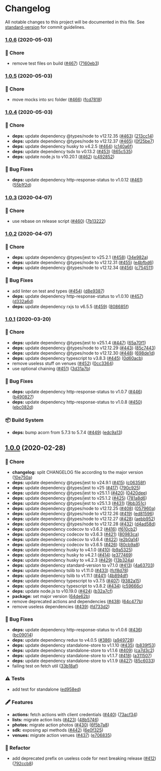 # Changelog

All notable changes to this project will be documented in this file. See [standard-version](https://github.com/conventional-changelog/standard-version) for commit guidelines.

### [1.0.6](https://github.com/arnaud-zg/ts-foursquare/compare/v1.0.5...v1.0.6) (2020-05-03)


### 🔧 Chore

* remove test files on build ([#467](https://github.com/arnaud-zg/ts-foursquare/issues/467)) ([7160eb3](https://github.com/arnaud-zg/ts-foursquare/commit/7160eb301ab8cef4ad0643d28efdeafb1b42ecfd))

### [1.0.5](https://github.com/arnaud-zg/ts-foursquare/compare/v1.0.4...v1.0.5) (2020-05-03)


### 🔧 Chore

* move mocks into src folder ([#466](https://github.com/arnaud-zg/ts-foursquare/issues/466)) ([fcd7818](https://github.com/arnaud-zg/ts-foursquare/commit/fcd7818051fc2b363a142b1e4e537eb8370b1d55))

### [1.0.4](https://github.com/arnaud-zg/ts-foursquare/compare/v1.0.3...v1.0.4) (2020-05-03)


### 🔧 Chore

* **deps:** update dependency @types/node to v12.12.35 ([#463](https://github.com/arnaud-zg/ts-foursquare/issues/463)) ([213cc14](https://github.com/arnaud-zg/ts-foursquare/commit/213cc14f461b9037d4796c95dccd63d5736c0404))
* **deps:** update dependency @types/node to v12.12.37 ([#465](https://github.com/arnaud-zg/ts-foursquare/issues/465)) ([0f25be7](https://github.com/arnaud-zg/ts-foursquare/commit/0f25be7a061101fb5ca484b607cd565c65b5d966))
* **deps:** update dependency husky to v4.2.5 ([#464](https://github.com/arnaud-zg/ts-foursquare/issues/464)) ([c140a6f](https://github.com/arnaud-zg/ts-foursquare/commit/c140a6f979d295dea4d9404826f6d567ae73516b))
* **deps:** update dependency tsdx to v0.13.2 ([#453](https://github.com/arnaud-zg/ts-foursquare/issues/453)) ([865c535](https://github.com/arnaud-zg/ts-foursquare/commit/865c53570034bbe0463bcbf4ee76da17e21fbfa0))
* **deps:** update node.js to v10.20.1 ([#462](https://github.com/arnaud-zg/ts-foursquare/issues/462)) ([c492852](https://github.com/arnaud-zg/ts-foursquare/commit/c4928523147ba8cdc331c95013f6b0af71e84b0a))


### 🐛 Bug Fixes

* **deps:** update dependency http-response-status to v1.0.12 ([#461](https://github.com/arnaud-zg/ts-foursquare/issues/461)) ([55b1f2d](https://github.com/arnaud-zg/ts-foursquare/commit/55b1f2d839b9b2709ae3c770219cf4f869059853))

### [1.0.3](https://github.com/arnaud-zg/ts-foursquare/compare/v1.0.2...v1.0.3) (2020-04-07)


### 🔧 Chore

* use rebase on release script ([#460](https://github.com/arnaud-zg/ts-foursquare/issues/460)) ([7b13222](https://github.com/arnaud-zg/ts-foursquare/commit/7b132224fe68a38dfe154060a6a43b796cb7f8d8))

### [1.0.2](https://github.com/arnaud-zg/ts-foursquare/compare/v1.0.1...v1.0.2) (2020-04-07)


### 🔧 Chore

* **deps:** update dependency @types/jest to v25.2.1 ([#458](https://github.com/arnaud-zg/ts-foursquare/issues/458)) ([34e982a](https://github.com/arnaud-zg/ts-foursquare/commit/34e982a5780ccbb277c3d8a4c0ec56ee1b67ab81))
* **deps:** update dependency @types/node to v12.12.31 ([#455](https://github.com/arnaud-zg/ts-foursquare/issues/455)) ([e4bfbd6](https://github.com/arnaud-zg/ts-foursquare/commit/e4bfbd6b81e8548a49c134e15a57649b206e2570))
* **deps:** update dependency @types/node to v12.12.34 ([#456](https://github.com/arnaud-zg/ts-foursquare/issues/456)) ([c754511](https://github.com/arnaud-zg/ts-foursquare/commit/c75451100c78d962f7e1a9e2f1086da0356619da))


### 🐛 Bug Fixes

* add linter on test and types ([#454](https://github.com/arnaud-zg/ts-foursquare/issues/454)) ([d8e9387](https://github.com/arnaud-zg/ts-foursquare/commit/d8e9387c475970b7e3de948a816a7acbebcf0c9d))
* **deps:** update dependency http-response-status to v1.0.10 ([#457](https://github.com/arnaud-zg/ts-foursquare/issues/457)) ([d332a6d](https://github.com/arnaud-zg/ts-foursquare/commit/d332a6d718eae1261362cd8d7d7ffc53098af589))
* **deps:** update dependency rxjs to v6.5.5 ([#459](https://github.com/arnaud-zg/ts-foursquare/issues/459)) ([808685f](https://github.com/arnaud-zg/ts-foursquare/commit/808685fce287971c45a8887fd85ad3e1f9c41361))

### [1.0.1](https://github.com/arnaud-zg/ts-foursquare/compare/v1.0.0...v1.0.1) (2020-03-20)


### 🔧 Chore

* **deps:** update dependency @types/jest to v25.1.4 ([#447](https://github.com/arnaud-zg/ts-foursquare/issues/447)) ([65a70f1](https://github.com/arnaud-zg/ts-foursquare/commit/65a70f1ea63925075febfd210ba8f8b81a76f257))
* **deps:** update dependency @types/node to v12.12.29 ([#443](https://github.com/arnaud-zg/ts-foursquare/issues/443)) ([85c7443](https://github.com/arnaud-zg/ts-foursquare/commit/85c7443f4095422d15c22460d9d819d0db8a44d5))
* **deps:** update dependency @types/node to v12.12.30 ([#448](https://github.com/arnaud-zg/ts-foursquare/issues/448)) ([698de1d](https://github.com/arnaud-zg/ts-foursquare/commit/698de1da4c29fda88e84365fc237c3062a408953))
* **deps:** update dependency typescript to v3.8.3 ([#445](https://github.com/arnaud-zg/ts-foursquare/issues/445)) ([0d60acb](https://github.com/arnaud-zg/ts-foursquare/commit/0d60acb0900a91e97f000954cf2663591423a661))
* remove useless stuff on venues ([#452](https://github.com/arnaud-zg/ts-foursquare/issues/452)) ([0cc3364](https://github.com/arnaud-zg/ts-foursquare/commit/0cc3364d7a21fa9abd050cfa293bf2e9d2760dde))
* use optional chaining ([#451](https://github.com/arnaud-zg/ts-foursquare/issues/451)) ([3d31a7b](https://github.com/arnaud-zg/ts-foursquare/commit/3d31a7bc4b178720f2a2a82235255eb9b8c6db0b))


### 🐛 Bug Fixes

* **deps:** update dependency http-response-status to v1.0.7 ([#446](https://github.com/arnaud-zg/ts-foursquare/issues/446)) ([b490827](https://github.com/arnaud-zg/ts-foursquare/commit/b4908273a7a225730f407e220c439d044c8826a7))
* **deps:** update dependency http-response-status to v1.0.8 ([#450](https://github.com/arnaud-zg/ts-foursquare/issues/450)) ([ebc082d](https://github.com/arnaud-zg/ts-foursquare/commit/ebc082d44af394040594e93171adc03b83bbcf62))


### 📦 Build System

* **deps:** bump acorn from 5.7.3 to 5.7.4 ([#449](https://github.com/arnaud-zg/ts-foursquare/issues/449)) ([edc9a13](https://github.com/arnaud-zg/ts-foursquare/commit/edc9a1378fe510ca280ae252d731c00597d9ddad))

## [1.0.0](https://github.com/arnaud-zg/ts-foursquare/compare/v0.7.1...v1.0.0) (2020-02-28)


### 🔧 Chore

* **changelog:** split CHANGELOG file according to the major version ([10e750a](https://github.com/arnaud-zg/ts-foursquare/commit/10e750a64357895721c43021bb7bc31363e92481))
* **deps:** update dependency @types/jest to v24.9.1 ([#415](https://github.com/arnaud-zg/ts-foursquare/issues/415)) ([c06358f](https://github.com/arnaud-zg/ts-foursquare/commit/c06358fe532288f5248983581215d8a41448f831))
* **deps:** update dependency @types/jest to v25 ([#417](https://github.com/arnaud-zg/ts-foursquare/issues/417)) ([790c925](https://github.com/arnaud-zg/ts-foursquare/commit/790c925d216a5d28ab03ade510a6f46959f5358d))
* **deps:** update dependency @types/jest to v25.1.1 ([#420](https://github.com/arnaud-zg/ts-foursquare/issues/420)) ([0420dee](https://github.com/arnaud-zg/ts-foursquare/commit/0420deed6192d40cc895e5c7c621d51b7fd2a796))
* **deps:** update dependency @types/jest to v25.1.2 ([#425](https://github.com/arnaud-zg/ts-foursquare/issues/425)) ([781a8d6](https://github.com/arnaud-zg/ts-foursquare/commit/781a8d6e0ee75dc91fc6f893ae5c8790f63142c8))
* **deps:** update dependency @types/jest to v25.1.3 ([#431](https://github.com/arnaud-zg/ts-foursquare/issues/431)) ([9bb351c](https://github.com/arnaud-zg/ts-foursquare/commit/9bb351c02548049f8df57549b0758148a6301e1f))
* **deps:** update dependency @types/node to v12.12.25 ([#408](https://github.com/arnaud-zg/ts-foursquare/issues/408)) ([057960a](https://github.com/arnaud-zg/ts-foursquare/commit/057960a826e4ce77ee0663c98ebb74e64a5357d2))
* **deps:** update dependency @types/node to v12.12.26 ([#419](https://github.com/arnaud-zg/ts-foursquare/issues/419)) ([ed81596](https://github.com/arnaud-zg/ts-foursquare/commit/ed81596764af6aabd36916de80490e856d3dc1a8))
* **deps:** update dependency @types/node to v12.12.27 ([#428](https://github.com/arnaud-zg/ts-foursquare/issues/428)) ([aebb952](https://github.com/arnaud-zg/ts-foursquare/commit/aebb95230af03f31f1e16fea40106f9c56ca7bb3))
* **deps:** update dependency @types/node to v12.12.28 ([#432](https://github.com/arnaud-zg/ts-foursquare/issues/432)) ([d4ad58d](https://github.com/arnaud-zg/ts-foursquare/commit/d4ad58d8fd97afc6f9ce1be448894cace2891854))
* **deps:** update dependency codecov to v3.6.2 ([#416](https://github.com/arnaud-zg/ts-foursquare/issues/416)) ([f610cb2](https://github.com/arnaud-zg/ts-foursquare/commit/f610cb2a29fc13874bf1fcd404b3fb21b3c35bab))
* **deps:** update dependency codecov to v3.6.3 ([#421](https://github.com/arnaud-zg/ts-foursquare/issues/421)) ([80983ca](https://github.com/arnaud-zg/ts-foursquare/commit/80983ca84cb053d225c6b88a201c2e822872d1f5))
* **deps:** update dependency codecov to v3.6.4 ([#422](https://github.com/arnaud-zg/ts-foursquare/issues/422)) ([e2b0a14](https://github.com/arnaud-zg/ts-foursquare/commit/e2b0a142a69516b789627e2b497972cfac1cd22a))
* **deps:** update dependency codecov to v3.6.5 ([#426](https://github.com/arnaud-zg/ts-foursquare/issues/426)) ([80cb9a8](https://github.com/arnaud-zg/ts-foursquare/commit/80cb9a83ad9ead23a9fd8a27e6c482f2cf80087a))
* **deps:** update dependency husky to v4.1.0 ([#410](https://github.com/arnaud-zg/ts-foursquare/issues/410)) ([b9a5325](https://github.com/arnaud-zg/ts-foursquare/commit/b9a5325dcf132bf7d0ebfb65673d5cc4bcb4a9fa))
* **deps:** update dependency husky to v4.2.1 ([#414](https://github.com/arnaud-zg/ts-foursquare/issues/414)) ([e377469](https://github.com/arnaud-zg/ts-foursquare/commit/e377469097b77375bdd09eebbe939278bcf2ece5))
* **deps:** update dependency husky to v4.2.3 ([#429](https://github.com/arnaud-zg/ts-foursquare/issues/429)) ([13b324a](https://github.com/arnaud-zg/ts-foursquare/commit/13b324ac56e5ed94cd7e96a06df0ba48a2dad3a6))
* **deps:** update dependency standard-version to v7.1.0 ([#413](https://github.com/arnaud-zg/ts-foursquare/issues/413)) ([4a63703](https://github.com/arnaud-zg/ts-foursquare/commit/4a63703baf77170fe924ee587af94ee969b10925))
* **deps:** update dependency tslib to v1.11.0 ([#433](https://github.com/arnaud-zg/ts-foursquare/issues/433)) ([fcf8d78](https://github.com/arnaud-zg/ts-foursquare/commit/fcf8d78a7ca0fe5b171157755af14190615b0b67))
* **deps:** update dependency tslib to v1.11.1 ([#441](https://github.com/arnaud-zg/ts-foursquare/issues/441)) ([4b894df](https://github.com/arnaud-zg/ts-foursquare/commit/4b894df497a13828d423e131141fc146f64e0f19))
* **deps:** update dependency typescript to v3.7.5 ([#407](https://github.com/arnaud-zg/ts-foursquare/issues/407)) ([9382a15](https://github.com/arnaud-zg/ts-foursquare/commit/9382a152925eaf369b5006fe9ac9869095f00197))
* **deps:** update dependency typescript to v3.8.2 ([#434](https://github.com/arnaud-zg/ts-foursquare/issues/434)) ([c59666c](https://github.com/arnaud-zg/ts-foursquare/commit/c59666c8cb07134061836014cafc562d5a906001))
* **deps:** update node.js to v10.19.0 ([#424](https://github.com/arnaud-zg/ts-foursquare/issues/424)) ([b32a7cf](https://github.com/arnaud-zg/ts-foursquare/commit/b32a7cf2c8929ae086330657017ff6bca67d06a2))
* **package:** set major version ([64de62b](https://github.com/arnaud-zg/ts-foursquare/commit/64de62b15b2eae646e4a016f63b846d592e9ec97))
* remove deprecated actions and dependencies ([#438](https://github.com/arnaud-zg/ts-foursquare/issues/438)) ([64c477b](https://github.com/arnaud-zg/ts-foursquare/commit/64c477b2c2c1f00427bfa1ba39939963858916e3))
* remove useless dependencies ([#439](https://github.com/arnaud-zg/ts-foursquare/issues/439)) ([fd733d2](https://github.com/arnaud-zg/ts-foursquare/commit/fd733d2d9639efe41fa6e9c2fe474f94e92abd72))


### 🐛 Bug Fixes

* **deps:** update dependency http-response-status to v1.0.6 ([#436](https://github.com/arnaud-zg/ts-foursquare/issues/436)) ([bc09014](https://github.com/arnaud-zg/ts-foursquare/commit/bc090140ace17bc489e1c67d0f69eaebf81d4e3e))
* **deps:** update dependency redux to v4.0.5 ([#386](https://github.com/arnaud-zg/ts-foursquare/issues/386)) ([a949728](https://github.com/arnaud-zg/ts-foursquare/commit/a94972897f58b0c82d983d9a7c5306ea4e9c8729))
* **deps:** update dependency standalone-store to v1.1.10 ([#435](https://github.com/arnaud-zg/ts-foursquare/issues/435)) ([b839f53](https://github.com/arnaud-zg/ts-foursquare/commit/b839f53382489ff9c87a3304e5bc58b1e4e2b44d))
* **deps:** update dependency standalone-store to v1.1.6 ([#409](https://github.com/arnaud-zg/ts-foursquare/issues/409)) ([ca7d3c2](https://github.com/arnaud-zg/ts-foursquare/commit/ca7d3c2cd2394d0344bd6f20503a01f96db721cb))
* **deps:** update dependency standalone-store to v1.1.7 ([#418](https://github.com/arnaud-zg/ts-foursquare/issues/418)) ([a311507](https://github.com/arnaud-zg/ts-foursquare/commit/a31150728c6ed66a37bae9021490214d96152c49))
* **deps:** update dependency standalone-store to v1.1.9 ([#427](https://github.com/arnaud-zg/ts-foursquare/issues/427)) ([85c6033](https://github.com/arnaud-zg/ts-foursquare/commit/85c60331e5f0e37cdd05527f8ad4fee8749b4699))
* failing test on fetch util ([33b18af](https://github.com/arnaud-zg/ts-foursquare/commit/33b18afce768d1d0d709c5e206656e61b4b15cf2))


### ⚠️ Tests

* add test for standalone ([ed958ed](https://github.com/arnaud-zg/ts-foursquare/commit/ed958ed0de057a6b5fa745ca31543437d2a853ba))


### 🖋 Features

* **actions:** fetch actions with client credentials ([#440](https://github.com/arnaud-zg/ts-foursquare/issues/440)) ([73acf34](https://github.com/arnaud-zg/ts-foursquare/commit/73acf34277e858128424dd20e55f6e75b1ff27c1))
* **lists:** migrate action lists ([#423](https://github.com/arnaud-zg/ts-foursquare/issues/423)) ([48b5746](https://github.com/arnaud-zg/ts-foursquare/commit/48b574662ccc20989978b692af5e479308d229bb))
* **photos:** migrate action photos ([#430](https://github.com/arnaud-zg/ts-foursquare/issues/430)) ([6f5b7a8](https://github.com/arnaud-zg/ts-foursquare/commit/6f5b7a86749aef765c0563862dcdf04cfc912e79))
* **sdk:** exposing api methods ([#442](https://github.com/arnaud-zg/ts-foursquare/issues/442)) ([6e0f325](https://github.com/arnaud-zg/ts-foursquare/commit/6e0f32551f6b2062783c50a2586bb0f2847a1ddf))
* **venues:** migrate action venues ([#437](https://github.com/arnaud-zg/ts-foursquare/issues/437)) ([e706835](https://github.com/arnaud-zg/ts-foursquare/commit/e7068355ae727669edf8aa34d89771b66665fa74))


### 🚧 Refactor

* add deprecated prefix on useless code for next breaking release ([#412](https://github.com/arnaud-zg/ts-foursquare/issues/412)) ([792ccb8](https://github.com/arnaud-zg/ts-foursquare/commit/792ccb865420c06af481a572d854e92f7f2ac31f))
